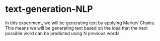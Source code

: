 # text-generation-NLP
In this experiment, we will be generating text by applying Markov Chains. This means we will be generating text based on the idea that the next possible word can be predicted using N previous words.
